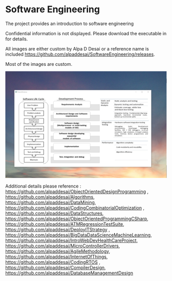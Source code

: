 # Software Engineering

The project provides an introduction to software engineering

Confidential information is not displayed. Please download the executable in for details. 

All images are either custom by Alpa D Desai or a reference name is included https://github.com/alpaddesai/SoftwareEngineering/releases.

Most of the images are custom.

![image](SoftwareDevelopmentCycle.png)


Additional details please reference : https://github.com/alpaddesai/ObjectOrientedDesignProgramming , https://github.com/alpaddesai/Algorithms, https://github.com/alpaddesai/DataMining, https://github.com/alpaddesai/CodingCombinatorialOptimization , https://github.com/alpaddesai/DataStructures, https://github.com/alpaddesai/ObjectOrientedProgrammingCSharp, https://github.com/alpaddesai/ATMRegressionTestSuite, https://github.com/alpaddesai/DeployITStrategy , https://github.com/alpaddesai/BigDataDataScienceMachineLearning, https://github.com/alpaddesai/IntroWebDevHealthCareProject,  https://github.com/alpaddesai/MicroControllerDrivers, https://github.com/alpaddesai/AgileMethodology, https://github.com/alpaddesai/InternetOfThings,  https://github.com/alpaddesai/CodingRTOS , https://github.com/alpaddesai/CompilerDesign, https://github.com/alpaddesai/DatabaseManagementDesign

